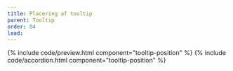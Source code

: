 ```yaml
---
title: Placering af tooltip
parent: Tooltip
order: 04
lead: 
---
```

{% include code/preview.html component="tooltip-position" %}
{% include code/accordion.html component="tooltip-position" %}
